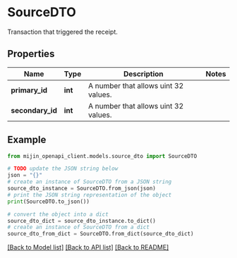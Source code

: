# SourceDTO

Transaction that triggered the receipt.

## Properties

Name | Type | Description | Notes
------------ | ------------- | ------------- | -------------
**primary_id** | **int** | A number that allows uint 32 values. | 
**secondary_id** | **int** | A number that allows uint 32 values. | 

## Example

```python
from mijin_openapi_client.models.source_dto import SourceDTO

# TODO update the JSON string below
json = "{}"
# create an instance of SourceDTO from a JSON string
source_dto_instance = SourceDTO.from_json(json)
# print the JSON string representation of the object
print(SourceDTO.to_json())

# convert the object into a dict
source_dto_dict = source_dto_instance.to_dict()
# create an instance of SourceDTO from a dict
source_dto_from_dict = SourceDTO.from_dict(source_dto_dict)
```
[[Back to Model list]](../README.md#documentation-for-models) [[Back to API list]](../README.md#documentation-for-api-endpoints) [[Back to README]](../README.md)


